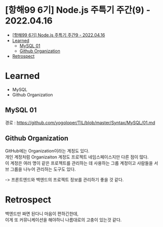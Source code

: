 # [항해99 6기] Node.js 주특기 주간(9) - 2022.04.16

<!-- TOC -->

- [[항해99 6기] Node.js 주특기 주간9 - 2022.04.16](#%ED%95%AD%ED%95%B499-6%EA%B8%B0-nodejs-%EC%A3%BC%ED%8A%B9%EA%B8%B0-%EC%A3%BC%EA%B0%849---20220416)
- [Learned](#learned)
  - [MySQL 01](#mysql-01)
  - [Github Organization](#github-organization)
- [Retrospect](#retrospect)

<!-- /TOC -->

# Learned
- MySQL
- Github Organization

## MySQL 01
경로 : https://github.com/yogoloper/TIL/blob/master/Syntax/MySQL/01.md

## Github Organization
GitHub에는 Organization이라는 계정도 있다.  
개인 계정처럼 Organizaiton 계정도 프로젝트 네임스페이스지만 다른 점이 많다.  
이 계정은 여러 명이 같은 프로젝트를 관리하는 데 사용하는 그룹 계정이고 사람들을 서브 그룹을 나누어 관리하는 도구도 있다.

-> 프론트엔드와 백엔드의 프로젝트 정보를 관리하기 좋을 것 같다.

# Retrospect
백엔드만 짜면 된다니 마음이 편하긴한데,  
이게 또 커뮤니케이션을 해야하니 나름대로의 고충이 있는것 같다.